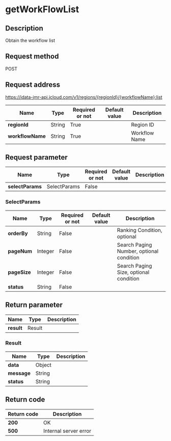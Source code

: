 # getWorkFlowList


## Description
Obtain the workflow list

## Request method
POST

## Request address
https://idata-jmr-api.jcloud.com/v1/regions/{regionId}/{workflowName}:list

|Name|Type|Required or not|Default value|Description|
|---|---|---|---|---|
|**regionId**|String|True||Region ID|
|**workflowName**|String|True||Workflow Name|

## Request parameter
|Name|Type|Required or not|Default value|Description|
|---|---|---|---|---|
|**selectParams**|SelectParams|False|||

### SelectParams
|Name|Type|Required or not|Default value|Description|
|---|---|---|---|---|
|**orderBy**|String|False||Ranking Condition, optional|
|**pageNum**|Integer|False||Search Paging Number, optional condition|
|**pageSize**|Integer|False||Search Paging Size, optional condition|
|**status**|String|False|||

## Return parameter
|Name|Type|Description|
|---|---|---|
|**result**|Result||


### Result
|Name|Type|Description|
|---|---|---|
|**data**|Object||
|**message**|String||
|**status**|String||

## Return code
|Return code|Description|
|---|---|
|**200**|OK|
|**500**|Internal server error|
